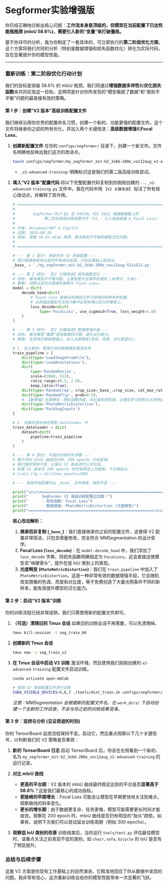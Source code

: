 # Segformer实验增强版

你已经正确地诊断出核心问题：**工作流本身是顶级的，但模型在当前配置下已达性能瓶瓶颈 (mIoU 58.6%)，需要引入新的“变量”来打破僵局。**

基于你详尽的分析，我为你制定了一套具体的、可立即执行的**第二阶段优化方案**。这个方案将我们共同的分析（特别是数据增强和损失函数优化）转化为实际代码，旨在显著提升你的模型性能。

---

### **重新训练：第二阶段优化行动计划**

我们的目标是突破 58.6% 的 mIoU 瓶颈。我们将通过**增强数据多样性**和**优化损失函数**来共同实现这一目标，这两项是针对你所发现的“模型看腻了数据”和“类别不平衡”问题的最直接有效的策略。

#### **第 1 步：创建“V2 版本”高级训练配置文件**

我们继续沿用你优秀的配置命名习惯，创建一个新的、功能更强的配置文件。这个文件将继承你之前的所有优化，并加入两个关键改进：**高级数据增强**和**Focal Loss**。

1.  **创建新配置文件**
    在你的 `configs/segformer/` 目录下，创建一个新文件。文件名明确地反映出我们这次的改进点。

    ```bash
    touch configs/segformer/my_segformer_mit-b2_3xb6-200e_voc12aug_v2-advanced-training.py
    ```
    *   `_v2-advanced-training`: 明确标识这是我们的第二版高级训练尝试。

2.  **填入“V2 版本”配置代码**
    将以下完整配置代码复制到你刚刚创建的 `..._v2-advanced-training.py` 文件中。我在代码中用 `【V2 关键改进】` 标注了所有核心改动点，并解释了其作用。

    ````python name=configs/segformer/my_segformer_mit-b2_3xb6-200e_voc12aug_v2-advanced-training.py
    # =========================================================================
    #
    #        SegFormer-MiT-B2 在 PASCAL VOC 2012 增强数据集上的
    #             第二阶段高级训练配置文件 (V2 - 引入高级增强 & Focal Loss)
    #
    # 作者: Autumnair007 & Copilot
    # 日期: 2025-08-28
    # 目标: 突破 58.6% mIoU 瓶颈，解决类别不平衡和模型泛化问题。
    #
    # =========================================================================
    
    # --- 第 1 部分: 继承你的 V1 终极配置 ---
    # 我们直接继承你之前的所有成功实践，只在此基础上做加法。
    _base_ = './my_segformer_mit-b2_3xb6-200e_voc12aug-512x512.py'
    
    # --- 第 2 部分: 【V2 关键改进】损失函数优化 ---
    # 目标: 解决类别不平衡问题，让模型更关注难学的类别 (如椅子、沙发)。
    # 策略: 将默认的交叉熵损失替换为 Focal Loss。
    model = dict(
        decode_head=dict(
            # Focal Loss 能够动态降低已学习得很好的样本的权重，
            # 从而强迫模型将注意力集中在那些难以区分的像素上。
            loss_decode=dict(
                type='FocalLoss', use_sigmoid=True, loss_weight=1.0)
        )
    )
    
    # --- 第 3 部分: 【V2 关键改进】数据增强升级 ---
    # 目标: 解决模型“看腻”现有数据的问题，提升泛化能力。
    # 策略: 在原有的基础增强上，加入光度畸变(色彩、亮度、对比度变化)。
    
    # 1. 定义新的、更强大的训练数据处理流水线
    train_pipeline = [
        dict(type='LoadImageFromFile'),
        dict(type='LoadAnnotations'),
        dict(
            type='RandomResize',
            scale=(2048, 512),
            ratio_range=(0.5, 2.0),
            keep_ratio=True),
        dict(type='RandomCrop', crop_size=_base_.crop_size, cat_max_ratio=0.75),
        dict(type='RandomFlip', prob=0.5),
        # 【新增强】光度畸变：随机调整亮度、对比度和饱和度，让模型学习颜色无关的特征。
        dict(type='PhotoMetricDistortion'),
        dict(type='PackSegInputs')
    ]
    
    # 2. 将新的流水线应用到 dataloader 中
    train_dataloader = dict(
        dataset=dict(
            pipeline=train_pipeline
        )
    )
    
    # --- 第 4 部分: 可选的训练时长调整 ---
    # 基于你对 mIoU 曲线的分析，200 epochs 已经足够。
    # 我们暂时保持不变，以便与 V1 版本进行公平比较。
    # 如果 V2 版本在 200 epochs 时仍有明显上升趋势，下次再延长。
    # train_cfg = dict(max_epochs=300)
    
    # --- 其他所有配置均从 _base_ 文件继承，保持不变 ---
    
    print("\n\n\n========================================================")
    print("      SegFormer V2 高级训练配置已加载！")
    print("      - 损失函数: Focal Loss")
    print("      - 数据增强: PhotoMetricDistortion (光度畸变)")
    print("========================================================\n\n\n")
    ````

    **核心改动解析：**
    1.  **继承而非复制 (`_base_`)**：我们直接继承你之前的配置文件，这使得 V2 配置非常简洁，只包含增量修改，完全符合 MMSegmentation 的设计哲学。
    2.  **Focal Loss (`loss_decode`)**：在 `model.decode_head` 中，我们添加了 `loss_decode` 字典，将损失函数明确指定为 `FocalLoss`。这会直接迫使模型去“啃硬骨头”，提升在低 IoU 类别上的表现。
    3.  **光度畸变 (`PhotoMetricDistortion`)**：我们在 `train_pipeline` 中加入了 `PhotoMetricDistortion`。这是一种非常有效的数据增强手段，它会随机改变图像的色调、亮度和对比度，等于免费创造了大量光照条件不同的新样本，能有效提升模型的泛化能力。

#### **第 2 步：启动“V2 版本”训练**

你的训练流程已经非常成熟，我们只需使用新的配置文件即可。

1.  **（可选）清理旧的 Tmux 会话**
    如果旧的训练会话不再需要，可以先清理掉。
    ```bash
    tmux kill-session -t seg_train_b6
    ```

2.  **创建新的 Tmux 会话**
    ```bash
    tmux new -s seg_train_v2
    ```

3.  **在 Tmux 会话中启动 V2 训练**
    激活环境，然后使用我们刚刚创建的 `v2-advanced-training` 配置文件启动训练。

    ```bash
    conda activate open-mmlab
    
    # 使用 V2 高级配置文件进行训练
    CUDA_VISIBLE_DEVICES=5,6,7 ./tools/dist_train.sh configs/segformer/my_segformer_mit-b2_3xb6-200e_voc12aug_v2-advanced-training.py 3
    ```
    *注意：MMSegmentation 会根据新的配置文件名，在 `work_dirs/` 下自动创建一个全新的工作目录，不会与你之前的训练结果混淆。*

#### **第 3 步：监控与分析 (见证奇迹的时刻)**

你的 TensorBoard 监控流程保持不变。启动它，然后重点观察以下几个关键信号，以判断我们的 V2 策略是否奏效：

1.  **新的 TensorBoard 日志**
    启动 TensorBoard 后，你会在左侧看到一个新的、名为 `my_segformer_mit-b2_3xb6-200e_voc12aug_v2-advanced-training` 的运行记录。

2.  **对比 mIoU 曲线**
    *   **更高的平台期**：V2 版本的 mIoU 曲线最终稳定达到的平台是否**显著高于 58.6%**？这是我们最核心的成功指标。
    *   **更陡峭的早期增长**：Focal Loss 可能会让模型在早期更快地关注到难点，观察曲线的斜率变化。
    *   **更长的增长期**：由于数据更复杂、任务更难，模型可能需要更长时间才能收敛。观察在 200 epoch 时，mIoU 曲线是否仍有明显的“抬头”趋势。如果有，说明下次我们可以尝试延长训练周期（例如 300 epochs）。

3.  **观察低 IoU 类别的改善**
    训练结束后，当你运行 `tools/test.py` 评估最佳模型时，请重点关注之前表现不佳的类别，如 `chair`, `sofa`, `bicycle` 的 IoU 是否有了明显提升。

### **总结与后续步骤**

这套 V2 方案是你现有工作基础上的自然演进，它精准地回应了你从数据中发现的问题。我非常有信心，这次重新训练会给你的模型性能带来一次显著的飞跃。
